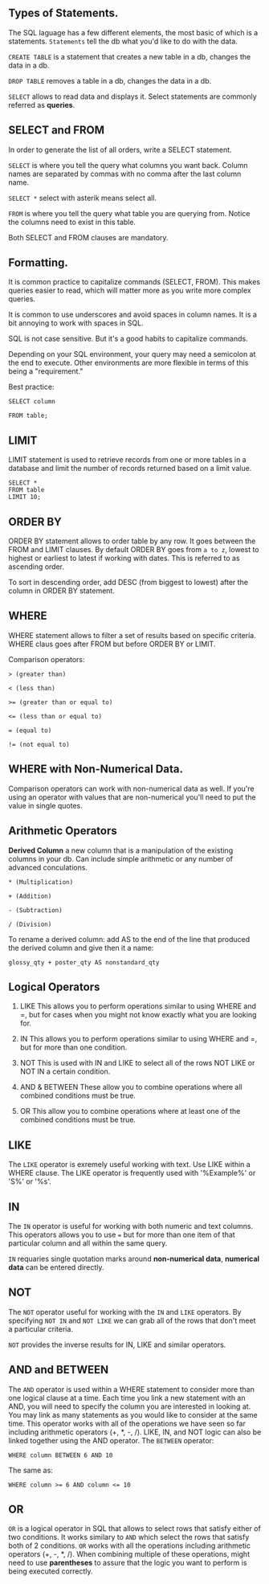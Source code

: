## Types of Statements.

The SQL laguage has a few different elements, the most basic of which is a statements. `Statements` tell the db what you'd like to do with the data. 

`CREATE TABLE` is a statement that creates a new table in a db, changes the data in a db.

`DROP TABLE` removes a table in a db, changes the data in a db.

`SELECT` allows to read data and displays it. Select statements are commonly referred as **queries**. 

## SELECT and FROM

In order to generate the list of all orders, write a SELECT statement. 

`SELECT` is where you tell the query what columns you want back. Column names are separated by commas with no comma after the last column name. 

`SELECT *` select with asterik means select all.

`FROM` is where you tell the query what table you are querying from. Notice the columns need to exist in this table.

Both SELECT and FROM clauses are mandatory.

## Formatting.

It is common practice to capitalize commands (SELECT, FROM). This makes queries easier to read, which will matter more as you write more complex queries.

It is common to use underscores and avoid spaces in column names. It is a bit annoying to work with spaces in SQL.

SQL is not case sensitive. But it's a good habits to capitalize commands. 

Depending on your SQL environment, your query may need a semicolon at the end to execute. Other environments are more flexible in terms of this being a "requirement." 

Best practice:

```
SELECT column

FROM table;
```

## LIMIT

LIMIT statement is used to retrieve records from one or more tables in a database and limit the number of records returned based on a limit value. 

```
SELECT *
FROM table
LIMIT 10;
```

## ORDER BY

ORDER BY statement allows to order table by any row. It goes between the FROM and LIMIT clauses. By default ORDER BY goes from `a to z`, lowest to highest or earliest to latest if working with dates. This is referred to as ascending order.

To sort in descending order, add DESC (from biggest to lowest) after the column in ORDER BY statement.

## WHERE

WHERE statement allows to filter a set of results based on specific criteria. WHERE claus goes after FROM but before ORDER BY or LIMIT.

Comparison operators:
```
> (greater than)

< (less than)

>= (greater than or equal to)

<= (less than or equal to)

= (equal to)

!= (not equal to)
```

## WHERE with Non-Numerical Data.

Comparison operators can work with non-numerical data as well. If you're using an operator with values that are non-numerical you'll need to put the value in single quotes.

## Arithmetic Operators

**Derived Column** a new column that is a manipulation of the existing columns in your db.
Can include simple arithmetic or any number of advanced conculations. 
```
* (Multiplication)

+ (Addition)

- (Subtraction)

/ (Division)
```

To rename a derived column: add AS to the end of the line that produced the derived column
and give  then it a name:

```
glossy_qty + poster_qty AS nonstandard_qty
```

## Logical Operators

1. LIKE
This allows you to perform operations similar to using WHERE and =, but for cases when you might not know exactly what you are looking for.

2. IN
This allows you to perform operations similar to using WHERE and =, but for more than one condition.

3. NOT
This is used with IN and LIKE to select all of the rows NOT LIKE or NOT IN a certain condition.

4. AND & BETWEEN
These allow you to combine operations where all combined conditions must be true.

5. OR
This allow you to combine operations where at least one of the combined conditions must be true.

## LIKE

The `LIKE` operator is exremely useful working with text. Use LIKE within a WHERE clause.
The LIKE operator is frequently used with '%Example%' or 'S%' or '%s'.

## IN

The `IN` operator is useful for working with both numeric and text columns. This operators allows you to use `=` but for more than one item
of that particular column and all within the same query.

`IN` requaries single quotation marks around **non-numerical data**, **numerical data** can be entered directly.

## NOT

The `NOT` operator useful for working with the `IN` and `LIKE` operators. By specifying `NOT IN` and `NOT LIKE` we can grab all of the rows
that don't meet a particular criteria.

`NOT` provides the inverse results for IN, LIKE and similar operators.

## AND and BETWEEN
The `AND` operator is used within a WHERE statement to consider more than one logical clause at a time. Each time you link a new statement with an AND, you will need to specify the column you are interested in looking at. You may link as many statements as you would like to consider at the same time. This operator works with all of the operations we have seen so far including arithmetic operators (+, *, -, /). LIKE, IN, and NOT logic can also be linked together using the AND operator.
 The `BETWEEN` operator:
```
WHERE column BETWEEN 6 AND 10
```
The same as:
```
WHERE column >= 6 AND column <= 10
```


## OR

`OR` is a logical operator in SQL that allows to select rows that satisfy either of two conditions. It works similary to `AND` which select the rows that satisfy both of 2 conditions. `OR` works with all the operations including arithmetic operators (+, -, *, /). When combining multiple of these operations, might need to use **parentheses** to assure that the logic you want to perform is being executed correctly.